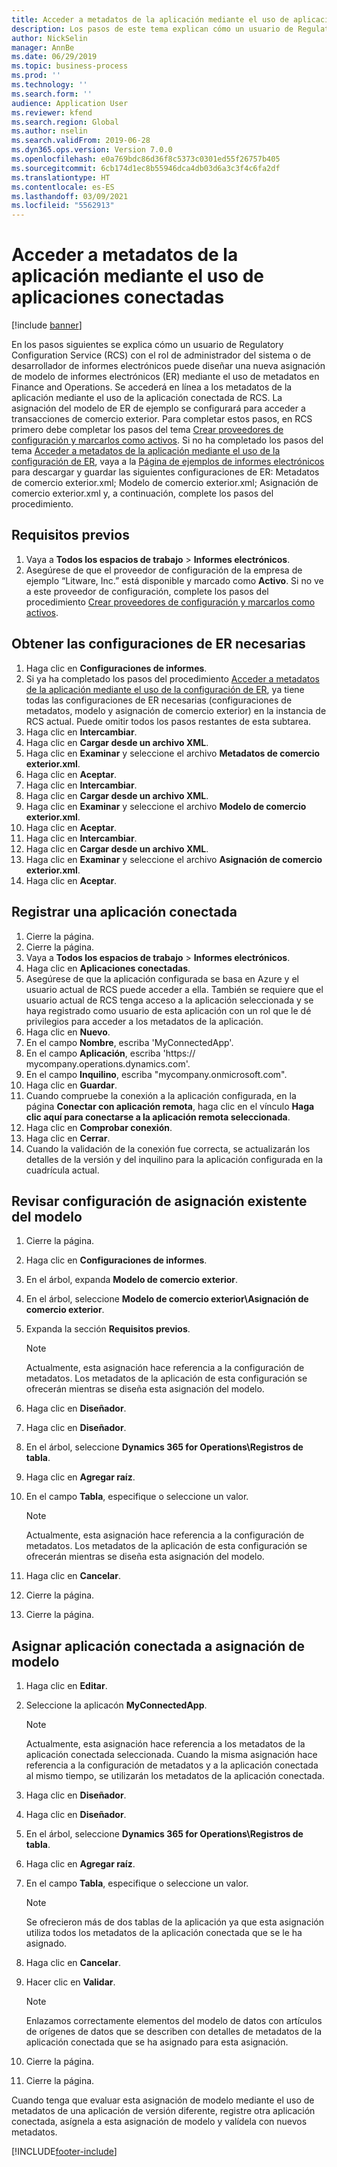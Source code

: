 ```yaml
---
title: Acceder a metadatos de la aplicación mediante el uso de aplicaciones conectadas
description: Los pasos de este tema explican cómo un usuario de Regulatory Configuration Service puede diseñar una nueva asignación de modelo de informes electrónicos mediante el uso de metadatos.
author: NickSelin
manager: AnnBe
ms.date: 06/29/2019
ms.topic: business-process
ms.prod: ''
ms.technology: ''
ms.search.form: ''
audience: Application User
ms.reviewer: kfend
ms.search.region: Global
ms.author: nselin
ms.search.validFrom: 2019-06-28
ms.dyn365.ops.version: Version 7.0.0
ms.openlocfilehash: e0a769bdc86d36f8c5373c0301ed55f26757b405
ms.sourcegitcommit: 6cb174d1ec8b55946dca4db03d6a3c3f4c6fa2df
ms.translationtype: HT
ms.contentlocale: es-ES
ms.lasthandoff: 03/09/2021
ms.locfileid: "5562913"
---
```

# <a name="access-application-metadata-by-using-connected-applications"></a>Acceder a metadatos de la aplicación mediante el uso de aplicaciones conectadas

[!include [banner](../../includes/banner.md)]

En los pasos siguientes se explica cómo un usuario de Regulatory Configuration Service (RCS) con el rol de administrador del sistema o de desarrollador de informes electrónicos puede diseñar una nueva asignación de modelo de informes electrónicos (ER) mediante el uso de metadatos en Finance and Operations. Se accederá en línea a los metadatos de la aplicación mediante el uso de la aplicación conectada de RCS. La asignación del modelo de ER de ejemplo se configurará para acceder a transacciones de comercio exterior. Para completar estos pasos, en RCS primero debe completar los pasos del tema [Crear proveedores de configuración y marcarlos como activos](er-configuration-provider-mark-it-active-2016-11.md). Si no ha completado los pasos del tema [Acceder a metadatos de la aplicación mediante el uso de la configuración de ER](access-application-metadata-er-configuration.md), vaya a la [Página de ejemplos de informes electrónicos](https://go.microsoft.com/fwlink/?linkid=862266) para descargar y guardar las siguientes configuraciones de ER: Metadatos de comercio exterior.xml; Modelo de comercio exterior.xml; Asignación de comercio exterior.xml y, a continuación, complete los pasos del procedimiento.

## <a name="prerequisites"></a>Requisitos previos
1. Vaya a **Todos los espacios de trabajo** > **Informes electrónicos**. 
2. Asegúrese de que el proveedor de configuración de la empresa de ejemplo “Litware, Inc.” está disponible y marcado como **Activo**. Si no ve a este proveedor de configuración, complete los pasos del procedimiento [Crear proveedores de configuración y marcarlos como activos](er-configuration-provider-mark-it-active-2016-11.md). 

## <a name="get-required-er-configurations"></a>Obtener las configuraciones de ER necesarias
1. Haga clic en **Configuraciones de informes**. 
2. Si ya ha completado los pasos del procedimiento [Acceder a metadatos de la aplicación mediante el uso de la configuración de ER](access-application-metadata-er-configuration.md), ya tiene todas las configuraciones de ER necesarias (configuraciones de metadatos, modelo y asignación de comercio exterior) en la instancia de RCS actual. Puede omitir todos los pasos restantes de esta subtarea. 
3. Haga clic en **Intercambiar**. 
4. Haga clic en **Cargar desde un archivo XML**. 
5. Haga clic en **Examinar** y seleccione el archivo **Metadatos de comercio exterior.xml**. 
6. Haga clic en **Aceptar**. 
7. Haga clic en **Intercambiar**. 
8. Haga clic en **Cargar desde un archivo XML**. 
9. Haga clic en **Examinar** y seleccione el archivo **Modelo de comercio exterior.xml**. 
10. Haga clic en **Aceptar**. 
11. Haga clic en **Intercambiar**. 
12. Haga clic en **Cargar desde un archivo XML**. 
13. Haga clic en **Examinar** y seleccione el archivo **Asignación de comercio exterior.xml**. 
14. Haga clic en **Aceptar**. 

## <a name="register-a-connected-application"></a>Registrar una aplicación conectada
1. Cierre la página. 
2. Cierre la página. 
3. Vaya a **Todos los espacios de trabajo** > **Informes electrónicos**. 
4. Haga clic en **Aplicaciones conectadas**. 
5. Asegúrese de que la aplicación configurada se basa en Azure y el usuario actual de RCS puede acceder a ella. También se requiere que el usuario actual de RCS tenga acceso a la aplicación seleccionada y se haya registrado como usuario de esta aplicación con un rol que le dé privilegios para acceder a los metadatos de la aplicación. 
6. Haga clic en **Nuevo**. 
7. En el campo **Nombre**, escriba 'MyConnectedApp'. 
8. En el campo **Aplicación**, escriba 'https:// mycompany.operations.dynamics.com'. 
9. En el campo **Inquilino**, escriba "mycompany.onmicrosoft.com". 
10. Haga clic en **Guardar**. 
11. Cuando compruebe la conexión a la aplicación configurada, en la página **Conectar con aplicación remota**, haga clic en el vínculo **Haga clic aquí para conectarse a la aplicación remota seleccionada**. 
12. Haga clic en **Comprobar conexión**. 
13. Haga clic en **Cerrar**. 
14. Cuando la validación de la conexión fue correcta, se actualizarán los detalles de la versión y del inquilino para la aplicación configurada en la cuadrícula actual. 

## <a name="review-existing-model-mapping-configuration"></a>Revisar configuración de asignación existente del modelo
1. Cierre la página. 
2. Haga clic en **Configuraciones de informes**. 
3. En el árbol, expanda **Modelo de comercio exterior**. 
4. En el árbol, seleccione **Modelo de comercio exterior\Asignación de comercio exterior**. 
5. Expanda la sección **Requisitos previos**. 

    > [!NOTE]
    > Actualmente, esta asignación hace referencia a la configuración de metadatos. Los metadatos de la aplicación de esta configuración se ofrecerán mientras se diseña esta asignación del modelo. 

6. Haga clic en **Diseñador**. 
7. Haga clic en **Diseñador**. 
8. En el árbol, seleccione **Dynamics 365 for Operations\Registros de tabla**. 
9. Haga clic en **Agregar raíz**. 
10. En el campo **Tabla**, especifique o seleccione un valor. 

    > [!NOTE]
    > Actualmente, esta asignación hace referencia a la configuración de metadatos. Los metadatos de la aplicación de esta configuración se ofrecerán mientras se diseña esta asignación del modelo. 

11. Haga clic en **Cancelar**. 
12. Cierre la página. 
13. Cierre la página. 

## <a name="assign-connected-application-to-model-mapping"></a>Asignar aplicación conectada a asignación de modelo 
1. Haga clic en **Editar**. 
2. Seleccione la aplicacón **MyConnectedApp**. 

    > [!NOTE]
    > Actualmente, esta asignación hace referencia a los metadatos de la aplicación conectada seleccionada. Cuando la misma asignación hace referencia a la configuración de metadatos y a la aplicación conectada al mismo tiempo, se utilizarán los metadatos de la aplicación conectada. 

3. Haga clic en **Diseñador**. 
4. Haga clic en **Diseñador**. 
5. En el árbol, seleccione **Dynamics 365 for Operations\Registros de tabla**. 
6. Haga clic en **Agregar raíz**. 
7. En el campo **Tabla**, especifique o seleccione un valor. 

    > [!NOTE]
    > Se ofrecieron más de dos tablas de la aplicación ya que esta asignación utiliza todos los metadatos de la aplicación conectada que se le ha asignado. 

8. Haga clic en **Cancelar**. 
9. Hacer clic en **Validar**. 

    > [!NOTE]
    > Enlazamos correctamente elementos del modelo de datos con artículos de orígenes de datos que se describen con detalles de metadatos de la aplicación conectada que se ha asignado para esta asignación. 

10. Cierre la página. 
11. Cierre la página. 

Cuando tenga que evaluar esta asignación de modelo mediante el uso de metadatos de una aplicación de versión diferente, registre otra aplicación conectada, asígnela a esta asignación de modelo y valídela con nuevos metadatos.


[!INCLUDE[footer-include](../../../../includes/footer-banner.md)]
